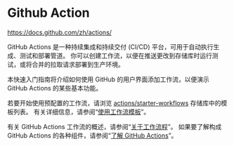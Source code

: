 # Github Action

https://docs.github.com/zh/actions/

GitHub Actions 是一种持续集成和持续交付 (CI/CD) 平台，可用于自动执行生成、测试和部署管道。 你可以创建工作流，以便在推送更改到存储库时运行测试，或将合并的拉取请求部署到生产环境。

本快速入门指南将介绍如何使用 GitHub 的用户界面添加工作流，以便演示 GitHub Actions 的某些基本功能。

若要开始使用预配置的工作流，请浏览 [actions/starter-workflows](https://github.com/actions/starter-workflows) 存储库中的模板列表。 有关详细信息，请参阅“[使用工作流模板](https://docs.github.com/zh/actions/writing-workflows/using-starter-workflows)”。

有关 GitHub Actions 工作流的概述，请参阅“[关于工作流程](https://docs.github.com/zh/actions/using-workflows/about-workflows)”。 如果要了解构成 GitHub Actions 的各种组件，请参阅“[了解 GitHub Actions](https://docs.github.com/zh/actions/learn-github-actions/understanding-github-actions)”。

